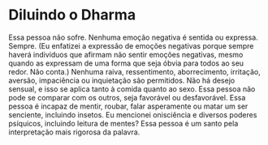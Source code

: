 # Diluindo o Dharma

Essa pessoa não sofre. Nenhuma emoção negativa é sentida ou expressa. Sempre. (Eu enfatizei a expressão de emoções negativas porque sempre haverá indivíduos que afirmam não sentir emoções negativas, mesmo quando as expressam de uma forma que seja óbvia para todos ao seu redor. Não conta.) Nenhuma raiva, ressentimento, aborrecimento, irritação, aversão, impaciência ou inquietação são permitidos. Não há desejo sensual, e isso se aplica tanto à comida quanto ao sexo. Essa pessoa não pode se comparar com os outros, seja favorável ou desfavorável. Essa pessoa é incapaz de mentir, roubar, falar asperamente ou matar um ser senciente, incluindo insetos. Eu mencionei onisciência e diversos poderes psíquicos, incluindo leitura de mentes? Essa pessoa é um santo pela interpretação mais rigorosa da palavra.